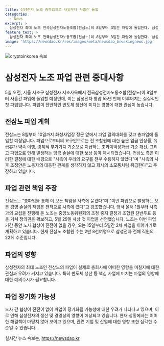 ```yaml
---
title: 삼성전자 노조 총파업으로 내일부터 사흘간 돌입
categories:
  - News
excerpt: >
  삼성전자 최대 노조 전국삼성전자노동조합(전삼노)이 8일부터 3일간 파업에 돌입한다. 삼성 창립 55년만에 첫 실질적 파업으로 관심을 모으며, 화성사업장 정문 앞에서 총파업 결의대회를 연다. 높은 임금 인상, 유급휴가 약속 이행 등 요구하며, 노사간 협상이 진전이 없을 시 15일부터 5일간 2차 파업을 예고하고 있다. 현재 전삼노 조합원은 삼성전자 전체 직원의 22% 수준인 2만 8천여명이며, 파업으로 인해 반도체 생산 등에 영향을 미칠 것으로 우려된다.
feature_text: >
  삼성전자 최대 노조 전국삼성전자노동조합(전삼노)이 8일부터 3일간 파업에 돌입한다. 삼성 창립 55년만에 첫 실질적 파업으로 관심을 모으며, 화성사업장 정문 앞에서 총파업 결의대회를 연다. 높은 임금 인상, 유급휴가 약속 이행 등 요구하며, 노사간 협상이 진전이 없을 시 15일부터 5일간 2차 파업을 예고하고 있다. 현재 전삼노 조합원은 삼성전자 전체 직원의 22% 수준인 2만 8천여명이며, 파업으로 인해 반도체 생산 등에 영향을 미칠 것으로 우려된다.
image: 'https://newsdao.kr/res/images/meta/newsdao_breakingnews.jpg'
---
```


<p><img src="https://newsdao.kr/res/images/meta/newsdao_breakingnews.jpg" alt="cryptoinkorea 속보" /></p>

<h1>삼성전자 노조 파업 관련 중대사항</h1>

<p data-ke-size="size16">5일 오전, 서울 서초구 삼성전자 서초사옥에서 전국삼성전자노동조합(전삼노)이 8일부터 사흘간 파업에 돌입할 예정인데, 이는 삼성전자 창립 55년 만에 이루어지는 실질적인 첫 파업입니다. 파업이 전반적인 반도체 생산에 미치는 영향에 대한 관심이 높습니다. </p>

<h2 data-ke-size="size26">전삼노 파업 계획</h2>

<p data-ke-size="size16">전삼노는 8일부터 10일까지 화성사업장 정문 앞에서 파업 결의대회를 갖고 총파업에 돌입할 예정입니다. 파업으로부터의 요구안으로는 전 조합원에 대한 높은 임금 인상률, 유급휴가 약속 이행, 경제적 부가가치 기준으로 지급하는 초과이익성과급 기준 개선, 그리고 파업으로 인해 발생하는 임금 손실에 대한 보상 등이 제시되었습니다. 전삼노 측은 이러한 결정에 대한 배경으로 "사측이 우리의 요구를 전부 수용하지 않았다"며 "사측의 사후 조정안은 노동자의 대등한 관계를 생각하지 않고 회사의 소모품처럼 취급한다"고 주장하고 있습니다.</p>

<h2 data-ke-size="size26">파업 관련 책임 주장</h2>

<p data-ke-size="size16">전삼노는 "총파업을 통해 이 모든 책임을 사측에 묻겠다"며 "이번 파업으로 발생하는 모든 경영 손실의 책임은 전적으로 사측에 있다"고 강조했습니다. 앞서 올해 1월부터 사측과의 교섭을 진행해 온 노조는 중앙노동위원회의 조정 중지 결정과 조합원 찬반투표 등을 거쳐 쟁의권을 확보하고, 5월 29일 사상 첫 파업을 선언했습니다. 노조는 이번 파업 기간 동안 노사 협상이 진전이 없을 경우, 오는 15일부터 5일간 2차 파업을 이어가기로 계획하고 있습니다. 현재 전삼노 조합원 수는 2만 8천여명으로 삼성전자 전체 직원의 22% 수준입니다.</p>

<h2 data-ke-size="size26">파업의 영향</h2>

<p data-ke-size="size16">삼성전자의 최대 노조인 전삼노의 파업이 실제로 총회사에 어떠한 영향을 미칠지에 대한 관심과 우려가 커지고 있습니다. 특히 반도체 생산 등 핵심 사업에 미치는 파업의 영향에 대한 예의주시가 필요합니다. </p>

<h2 data-ke-size="size26">파업 장기화 가능성</h2>

<p data-ke-size="size16">노사 간 협상이 진전이 없어 파업이 장기화될 가능성에 대한 우려가 나타나고 있으며, 이로 인해 삼성전자의 생산 및 경영상의 영향이 예상되고 있습니다. 현재 상황에서는 어떠한 해결책이 마땅치 않아 보이고 있으며, 관련 기업 및 산업에 대한 영향 또한 심각한 수준일 수 있습니다.</p>
실시간 뉴스 속보는, <a href="https://newsdao.kr" rel="dofollow">https://newsdao.kr</a>


